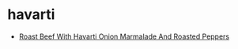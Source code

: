 # havarti

 * [Roast Beef With Havarti Onion Marmalade And Roasted Peppers](index/r/roast-beef-with-havarti-onion-marmalade-and-roasted-peppers.json)
